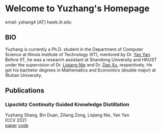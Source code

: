 # Welcome to Yuzhang's  Homepage

email: yshang4 [AT] hawk.iit.edu

## BIO
Yuzhang is currently a Ph.D. student in the Department of Computer Science at Illinois Institute of Technology (IIT), mentored by Dr. [Yan Yan](https://tomyan555.github.io/). Before IIT, he was a research assistant at Shandong University and HKUST under the supervision of Dr. [Liqiang Nie](https://liqiangnie.github.io/index.html) and Dr. [Dan Xu](https://www.danxurgb.net/), respectively. He got his bachelor degrees in Mathematics and Economics (double major) at Wuhan University.

## Publications
### Lipschitz Continuity Guided Knowledge Distillation
Yuzhang Shang, Bin Duan, Ziliang Zong, Liqiang Nie, Yan Yan  
ICCV 2021  
[paper](https://github.com/42Shawn/LONDON)  [code](https://github.com/42Shawn/LONDON) 

<!-- You can use the [editor on GitHub](https://github.com/42Shawn/yuzhang-github.io/edit/gh-pages/index.md) to maintain and preview the content for your website in Markdown files.

Whenever you commit to this repository, GitHub Pages will run [Jekyll](https://jekyllrb.com/) to rebuild the pages in your site, from the content in your Markdown files.

### Markdown

Markdown is a lightweight and easy-to-use syntax for styling your writing. It includes conventions for

```markdown
Syntax highlighted code block

# Header 1
## Header 2
### Header 3

- Bulleted
- List

1. Numbered
2. List

**Bold** and _Italic_ and `Code` text

[Link](url) and ![Image](src)
```

For more details see [GitHub Flavored Markdown](https://guides.github.com/features/mastering-markdown/).

### Jekyll Themes

Your Pages site will use the layout and styles from the Jekyll theme you have selected in your [repository settings](https://github.com/42Shawn/yuzhang-github.io/settings/pages). The name of this theme is saved in the Jekyll `_config.yml` configuration file.

### Support or Contact

Having trouble with Pages? Check out our [documentation](https://docs.github.com/categories/github-pages-basics/) or [contact support](https://support.github.com/contact) and we’ll help you sort it out.
 -->
